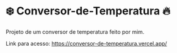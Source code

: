 # ❄️ Conversor-de-Temperatura 🔥
Projeto de um conversor de temperatura feito por mim.

Link para acesso: https://conversor-de-temperatura.vercel.app/
